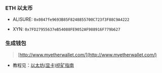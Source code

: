 ### ETH 以太币

* ALISURE: `0x0847fe9693B85F8248855700C723f3F88C9A4222`

* XYN: `0x7FD27955637eB54088FE9052AF988916F779b627`


### 生成钱包

> [http://www.myetherwallet.com/](http://www.myetherwallet.com/)

* 教程见：[以太坊(显卡)挖矿指南](以太坊(显卡)挖矿指南.pdf)

